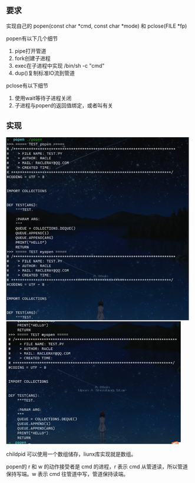 ## 要求

实现⾃⼰的 popen(const char *cmd, const char *mode) 和 pclose(FILE *fp)

popen有以下⼏个细节 

1. pipe打开管道 
2. fork创建⼦进程
3. exec在⼦进程中实现 /bin/sh -c "cmd"
4. dup()复制标准IO流到管道

pclose有以下细节 

1. 使⽤wait等待⼦进程关闭 
2. ⼦进程与popen的返回值绑定，或者叫有关



## 实现

<img src="images/readme_pic/image-20220301193805895.png" alt="image-20220301193805895" style="zoom:67%;" />

<img src="images/readme_pic/image-20220301193826905.png" alt="image-20220301193826905" style="zoom:67%;" />

childpid 可以使用一个数组储存，liunx库实现就是数组。

popen的 r 和 w 的动作接受者是 cmd 的进程，r 表示 cmd 从管道读，所以管道保持写端。w 表示 cmd 往管道中写，管道保持读端。